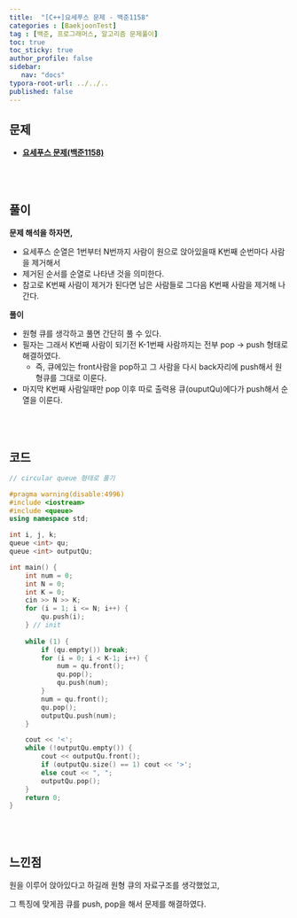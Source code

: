 ```yaml
---
title:  "[C++]요세푸스 문제 - 백준1158"
categories : [BaekjoonTest]
tag : [백준, 프로그래머스, 알고리즘 문제풀이]
toc: true
toc_sticky: true
author_profile: false
sidebar:
   nav: "docs"
typora-root-url: ../../..
published: false
---
```




## 문제

* **[요세푸스 문제(백준1158)](https://www.acmicpc.net/problem/1158)**

<br><br>

## 풀이

**문제 해석을 하자면,**

* 요세푸스 순열은 1번부터 N번까지 사람이 원으로 앉아있을때 K번째 순번마다 사람을 제거해서
* 제거된 순서를 순열로 나타낸 것을 의미한다.
* 참고로 K번째 사람이 제거가 된다면 남은 사람들로 그다음 K번째 사람을 제거해 나간다.



**풀이**

* 원형 큐를 생각하고 풀면 간단히 풀 수 있다.
* 필자는 그래서 K번째 사람이 되기전 K-1번째 사람까지는 전부 pop -> push 형태로 해결하였다.
  * 즉, 큐에있는 front사람을 pop하고 그 사람을 다시 back자리에 push해서 원형큐를 그대로 이룬다.
* 마지막 K번째 사람일때만 pop 이후 따로 출력용 큐(ouputQu)에다가 push해서 순열을 이룬다.



<br><br>

## 코드

```c++
// circular queue 형태로 풀기

#pragma warning(disable:4996)
#include <iostream>
#include <queue>
using namespace std;

int i, j, k;
queue <int> qu;
queue <int> outputQu;

int main() {
	int num = 0;
	int N = 0;
	int K = 0;
	cin >> N >> K;
	for (i = 1; i <= N; i++) {
		qu.push(i);
	} // init
	
	while (1) {
		if (qu.empty()) break;
		for (i = 0; i < K-1; i++) {
			num = qu.front();
			qu.pop();
			qu.push(num);
		}
		num = qu.front();
		qu.pop();
		outputQu.push(num);
	}

	cout << '<';
	while (!outputQu.empty()) {
		cout << outputQu.front();
		if (outputQu.size() == 1) cout << '>';
		else cout << ", ";
		outputQu.pop();
	}
	return 0;
}
```

<br><br>

## 느낀점

원을 이루어 앉아있다고 하길래 원형 큐의 자료구조를 생각했었고,

그 특징에 맞게끔 큐를 push, pop을 해서 문제를 해결하였다.



